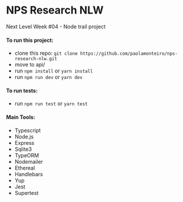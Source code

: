 # NPS Research NLW

Next Level Week #04 - Node trail project

#### To run this project:

- clone this repo: `git clone https://github.com/paolamonteiro/nps-research-nlw.git`
- move to api/
- run `npm install` or `yarn install`
- run `npm run dev` or `yarn dev`

#### To run tests:

- run `npm run test` or `yarn test`

#### Main Tools:

- Typescript
- Node.js
- Express
- Sqlite3
- TypeORM
- Nodemailer
- Ethereal
- Handlebars
- Yup
- Jest
- Supertest
